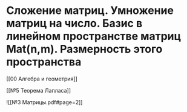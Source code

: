 # Сложение матриц. Умножение матриц на число. Базис в линейном пространстве матриц Mat(n,m). Размерность этого пространства
[[00 Алгебра и геометрия]]

[[№5 Теорема Лапласа]]

![[№3 Матрицы.pdf#page=2]]
